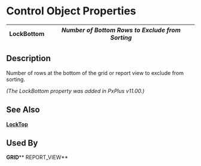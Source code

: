 # Control Object Properties

**LockBottom** |  **_Number of Bottom Rows to Exclude from Sorting_**  
---|---  
  
## Description

Number of rows at the bottom of the grid or report view to exclude from sorting.

_(The LockBottom property was added in PxPlus v11.00.)_

## See Also

**[LockTop](locktop.md)**

## Used By 

**GRID**** REPORT_VIEW**

